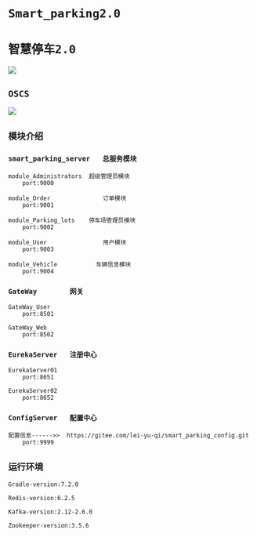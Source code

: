 # `Smart_parking2.0`

# `智慧停车2.0`

<a href="https://www.oscs1024.com/project/oscs/993302761/Smart_parking2.0?ref=badge_small" alt="OSCS Status"><img src="https://www.oscs1024.com/platform/badge/993302761/Smart_parking2.0.svg?size=small"/></a>


## `OSCS`

<a href="https://www.oscs1024.com/project/oscs/993302761/Smart_parking2.0?ref=badge_large" alt="OSCS Status"><img src="https://www.oscs1024.com/platform/badge/993302761/Smart_parking2.0.svg?size=large"/></a>


## `模块介绍`

### `smart_parking_server	总服务模块`
	

	module_Administrators  超级管理员模块
		port:9000

	module_Order	           订单模块
		port:9001

	module_Parking_lots    停车场管理员模块
		port:9002

	module_User                用户模块
		port:9003

	module_Vehicle           车辆信息模块
		port:9004

### `GateWay       	网关`

	GateWay_User
		port:8501

	GateWay_Web
		port:8502

### `EurekaServer	注册中心`


	EurekaServer01
		port:8651

	EurekaServer02
		port:8652


### `ConfigServer	配置中心`

	配置信息------>>  https://gitee.com/lei-yu-qi/smart_parking_config.git
		port:9999


## `运行环境`

	Gradle-version:7.2.0

	Redis-version:6.2.5

	Kafka-version:2.12-2.6.0

	Zookeeper-version:3.5.6




